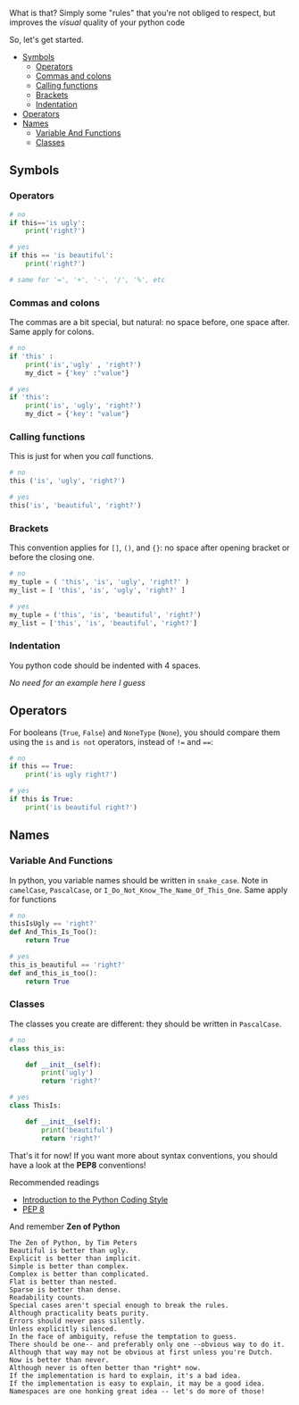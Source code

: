 
What is that? Simply some "rules" that you're not obliged to respect, but improves the *visual*
quality of your python code

So, let's get started.

<!-- MarkdownTOC -->

- [Symbols](#symbols)
    - [Operators](#operators)
    - [Commas and colons](#commas-and-colons)
    - [Calling functions](#calling-functions)
    - [Brackets](#brackets)
    - [Indentation](#indentation)
- [Operators](#operators-1)
- [Names](#names)
    - [Variable And Functions](#variable-and-functions)
    - [Classes](#classes)

<!-- /MarkdownTOC -->

## Symbols

### Operators

```python
# no
if this=='is ugly':
    print('right?')

# yes
if this == 'is beautiful':
    print('right?')

# same for '=', '+', '-', '/', '%', etc
```

### Commas and colons

The commas are a bit special, but natural: no space before, one space after. Same apply for colons.

```python
# no
if 'this' :
    print('is','ugly' , 'right?')
    my_dict = {'key' :"value"}

# yes
if 'this':
    print('is', 'ugly', 'right?')
    my_dict = {'key': "value"}
```

### Calling functions

This is just for when you *call* functions.

```python
# no
this ('is', 'ugly', 'right?')

# yes
this('is', 'beautiful', 'right?')
```

### Brackets

This convention applies for `[]`, `()`, and `{}`: no space after opening bracket or before the 
closing one.

```python
# no
my_tuple = ( 'this', 'is', 'ugly', 'right?' )
my_list = [ 'this', 'is', 'ugly', 'right?' ]

# yes
my_tuple = ('this', 'is', 'beautiful', 'right?')
my_list = ['this', 'is', 'beautiful', 'right?']
```

### Indentation

You python code should be indented with 4 spaces.

*No need for an example here I guess*

## Operators

For booleans (`True`, `False`) and `NoneType` (`None`), you should compare them using the `is` and 
`is not` operators, instead of `!=` and `==`:

```python
# no
if this == True:
    print('is ugly right?')

# yes
if this is True:
    print('is beautiful right?')
```

## Names

### Variable And Functions

In python, you variable names should be written in `snake_case`. Note in `camelCase`, `PascalCase`,
or `I_Do_Not_Know_The_Name_Of_This_One`. Same apply for functions

```python
# no
thisIsUgly == 'right?'
def And_This_Is_Too():
    return True

# yes
this_is_beautiful == 'right?'
def and_this_is_too():
    return True
```

### Classes

The classes you create are different: they should be written in `PascalCase`.

```python
# no
class this_is:

    def __init__(self):
        print('ugly')
        return 'right?'

# yes
class ThisIs:

    def __init__(self):
        print('beautiful')
        return 'right?'
```


That's it for now! If you want more about syntax conventions, you should have a look at the **PEP8** conventions!

Recommended readings

* <a href="https://stackabuse.com/introduction-to-the-python-coding-style/" target="_blank">Introduction to the Python Coding Style</a>
* <a href="https://www.python.org/dev/peps/pep-0008/" target="_blank">PEP 8</a>

And remember **Zen of Python**  

    The Zen of Python, by Tim Peters
    Beautiful is better than ugly.
    Explicit is better than implicit.
    Simple is better than complex.
    Complex is better than complicated.
    Flat is better than nested.
    Sparse is better than dense.
    Readability counts.
    Special cases aren't special enough to break the rules.
    Although practicality beats purity.
    Errors should never pass silently.
    Unless explicitly silenced.
    In the face of ambiguity, refuse the temptation to guess.
    There should be one-- and preferably only one --obvious way to do it.
    Although that way may not be obvious at first unless you're Dutch.
    Now is better than never.
    Although never is often better than *right* now.
    If the implementation is hard to explain, it's a bad idea.
    If the implementation is easy to explain, it may be a good idea.
    Namespaces are one honking great idea -- let's do more of those!
